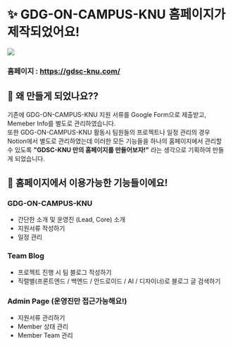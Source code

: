 # ✨ GDG-ON-CAMPUS-KNU 홈페이지가 제작되었어요!

<img src="https://github.com/user-attachments/assets/226ba1ab-2ab1-41d9-ade7-45ff4e0d0702" />

### 홈페이지 : https://gdsc-knu.com/

## 🧐 왜 만들게 되었나요??

기존에 GDG-ON-CAMPUS-KNU 지원 서류를 Google Form으로 제출받고, Memeber Info를
별도로 관리하였습니다. <br /> 또한 GDG-ON-CAMPUS-KNU 활동시 팀원들의 프로젝트나
일정 관리의 경우 Notion에서 별도로 관리하였는데 이러한 모든 기능들을 하나의
홈페이지에서 관리할 수 있도록 **"GDSC-KNU 만의 홈페이지를 만들어보자!"** 라는
생각으로 기획하여 만들게 되었습니다.

## 🥰 홈페이지에서 이용가능한 기능들이에요!

### GDG-ON-CAMPUS-KNU

- 간단한 소개 및 운영진 (Lead, Core) 소개
- 지원서류 작성하기
- 일정 관리

### Team Blog

- 프로젝트 진행 시 팀 블로그 작성하기
- 직렬별(프론트엔드 / 백엔드 / 안드로이드 / AI / 디자이너)로 블로그 글 검색하기

### Admin Page (운영진만 접근가능해요!)

- 지원서류 관리하기
- Member 상태 관리
- Member Team 관리
